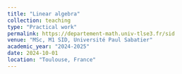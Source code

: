 ```yaml
---
title: "Linear algebra"
collection: teaching
type: "Practical work"
permalink: https://departement-math.univ-tlse3.fr/sid
venue: "MSc, M1 SID, Université Paul Sabatier"
academic_year: "2024-2025"
date: 2024-10-01
location: "Toulouse, France"
---
```

